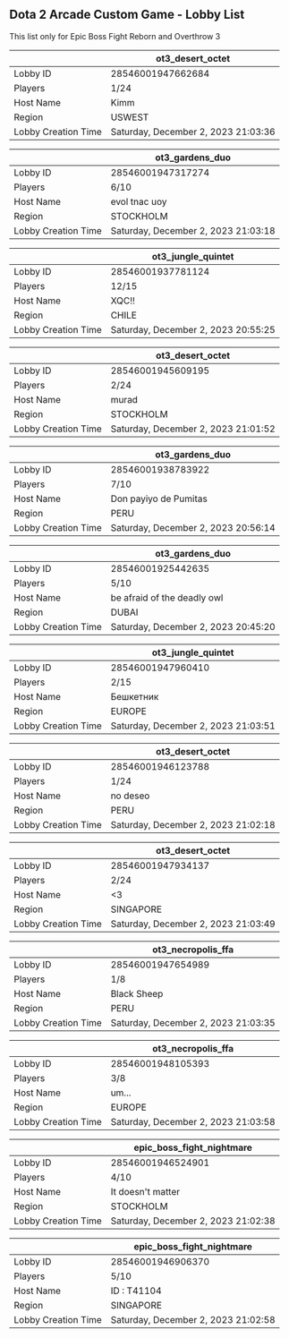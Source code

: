 ## Dota 2 Arcade Custom Game - Lobby List

This list only for Epic Boss Fight Reborn and Overthrow 3

|  | ot3_desert_octet |
| ------ | ------ |
| Lobby ID | 28546001947662684 |
| Players | 1/24 |
| Host Name | Kimm |
| Region | USWEST |
| Lobby Creation Time | Saturday, December 2, 2023 21:03:36 |


|  | ot3_gardens_duo |
| ------ | ------ |
| Lobby ID | 28546001947317274 |
| Players | 6/10 |
| Host Name | evol tnac uoy |
| Region | STOCKHOLM |
| Lobby Creation Time | Saturday, December 2, 2023 21:03:18 |


|  | ot3_jungle_quintet |
| ------ | ------ |
| Lobby ID | 28546001937781124 |
| Players | 12/15 |
| Host Name | XQC!! |
| Region | CHILE |
| Lobby Creation Time | Saturday, December 2, 2023 20:55:25 |


|  | ot3_desert_octet |
| ------ | ------ |
| Lobby ID | 28546001945609195 |
| Players | 2/24 |
| Host Name | murad |
| Region | STOCKHOLM |
| Lobby Creation Time | Saturday, December 2, 2023 21:01:52 |


|  | ot3_gardens_duo |
| ------ | ------ |
| Lobby ID | 28546001938783922 |
| Players | 7/10 |
| Host Name | Don payiyo de Pumitas |
| Region | PERU |
| Lobby Creation Time | Saturday, December 2, 2023 20:56:14 |


|  | ot3_gardens_duo |
| ------ | ------ |
| Lobby ID | 28546001925442635 |
| Players | 5/10 |
| Host Name | be afraid of the deadly owl |
| Region | DUBAI |
| Lobby Creation Time | Saturday, December 2, 2023 20:45:20 |


|  | ot3_jungle_quintet |
| ------ | ------ |
| Lobby ID | 28546001947960410 |
| Players | 2/15 |
| Host Name | Бешкетник |
| Region | EUROPE |
| Lobby Creation Time | Saturday, December 2, 2023 21:03:51 |


|  | ot3_desert_octet |
| ------ | ------ |
| Lobby ID | 28546001946123788 |
| Players | 1/24 |
| Host Name | no deseo |
| Region | PERU |
| Lobby Creation Time | Saturday, December 2, 2023 21:02:18 |


|  | ot3_desert_octet |
| ------ | ------ |
| Lobby ID | 28546001947934137 |
| Players | 2/24 |
| Host Name | <3 |
| Region | SINGAPORE |
| Lobby Creation Time | Saturday, December 2, 2023 21:03:49 |


|  | ot3_necropolis_ffa |
| ------ | ------ |
| Lobby ID | 28546001947654989 |
| Players | 1/8 |
| Host Name | Black Sheep |
| Region | PERU |
| Lobby Creation Time | Saturday, December 2, 2023 21:03:35 |


|  | ot3_necropolis_ffa |
| ------ | ------ |
| Lobby ID | 28546001948105393 |
| Players | 3/8 |
| Host Name | um... |
| Region | EUROPE |
| Lobby Creation Time | Saturday, December 2, 2023 21:03:58 |


|  | epic_boss_fight_nightmare |
| ------ | ------ |
| Lobby ID | 28546001946524901 |
| Players | 4/10 |
| Host Name | It doesn't matter |
| Region | STOCKHOLM |
| Lobby Creation Time | Saturday, December 2, 2023 21:02:38 |


|  | epic_boss_fight_nightmare |
| ------ | ------ |
| Lobby ID | 28546001946906370 |
| Players | 5/10 |
| Host Name | ID : T41104 |
| Region | SINGAPORE |
| Lobby Creation Time | Saturday, December 2, 2023 21:02:58 |


